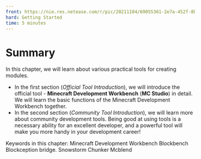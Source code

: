 ```yaml
--- 
front: https://nie.res.netease.com/r/pic/20211104/69055361-2e7a-452f-8b1a-f23e1262a03a.jpg 
hard: Getting Started 
time: 5 minutes 
--- 
```

# Summary 

In this chapter, we will learn about various practical tools for creating modules. 

- In the first section (*Official Tool Introduction*), we will introduce the official tool - **Minecraft Development Workbench** (**MC Studio**) in detail. We will learn the basic functions of the Minecraft Development Workbench together. 
- In the second section (*Community Tool Introduction*), we will learn more about community development tools. Being good at using tools is a necessary ability for an excellent developer, and a powerful tool will make you more handy in your development career! 

Keywords in this chapter: Minecraft Development Workbench Blockbench Blockception bridge. Snowstorm Chunker Mcblend